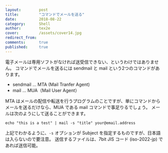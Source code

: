 ```yaml
---
layout:        post
title:         "コマンドでメールを送る"
date:          2018-08-22
category:      Shell
author:        tex2e
cover:         /assets/cover14.jpg
redirect_from:
comments:      true
published:     true
---
```


電子メールは専用ソフトがなければ送受信できない、というわけではありません。
コマンドでメールを送るには sendmail と mail という2つのコマンドがあります。

- sendmail ... MTA (Mail Tranfer Agent)
- mail ... MUA（Mail User Agent）

MTA はメールの配信や転送を行うプログラムのことですが、単にコマンドからメールを送るだけなら、MUA である mail コマンドで事足りるでしょう。
メールは次のようにして送ることができます。

```command
echo "this is a test" | mail -s "title" your@email.address
```

上記でわかるように、`-s` オプションが Subject を指定するものですが、日本語は入らないので要注意。
送信するファイルは、7bit JIS コード (iso-2022-jp) であれば送信可能。
